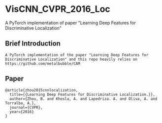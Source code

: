 # VisCNN_CVPR_2016_Loc
A PyTorch implementation of paper "Learning Deep Features for Discriminative Localization"

## Brief Introduction
```
A PyTorch implementation of the paper "Learning Deep Features for Discriminative Localization" and this repo heavily relies on https://github.com/metalbubble/CAM
```

## Paper
```
@article{zhou2015cnnlocalization,
  title={{Learning Deep Features for Discriminative Localization.}},
  author={Zhou, B. and Khosla, A. and Lapedriza. A. and Oliva, A. and Torralba, A.},
  journal={CVPR},
  year={2016}
}
```
